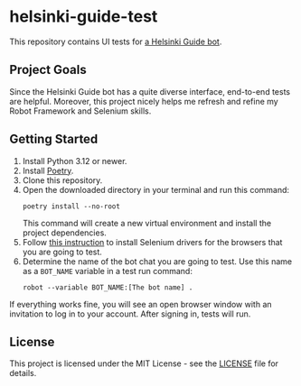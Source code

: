 # helsinki-guide-test
This repository contains UI tests for [a Helsinki Guide bot](https://github.com/AndreyAD1/helsinki-guide).

## Project Goals
Since the Helsinki Guide bot has a quite diverse interface, end-to-end tests are helpful.
Moreover, this project nicely helps me refresh and refine my Robot Framework and Selenium skills.

## Getting Started
1. Install Python 3.12 or newer.
2. Install [Poetry](https://python-poetry.org/).
3. Clone this repository.
4. Open the downloaded directory in your terminal and run this command: 
    ```shell
    poetry install --no-root
    ```
   This command will create a new virtual environment and install the project dependencies.
5. Follow [this instruction](http://robotframework.org/SeleniumLibrary/#browser-drivers) 
to install Selenium drivers for the browsers that you are going to test.
6. Determine the name of the bot chat you are going to test. 
Use this name as a `BOT_NAME` variable in a test run command:
   ```shell
   robot --variable BOT_NAME:[The bot name] .
   ```

If everything works fine, you will see an open browser window with an invitation to log in to your account.
After signing in, tests will run.

## License
This project is licensed under the MIT License - see the [LICENSE](LICENSE) file for details.
